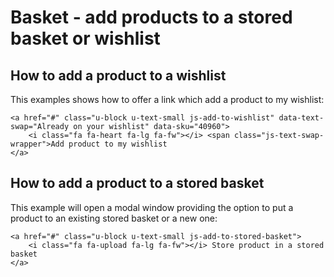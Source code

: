 # Basket - add products to a stored basket or wishlist

## How to add a product to a wishlist

This examples shows how to offer a link which add a product to my wishlist:

``` html+twig
<a href="#" class="u-block u-text-small js-add-to-wishlist" data-text-swap="Already on your wishlist" data-sku="40960">
    <i class="fa fa-heart fa-lg fa-fw"></i> <span class="js-text-swap-wrapper">Add product to my wishlist
</a>
```

## How to add a product to a stored basket

This example will open a modal window providing the option to put a product to an existing stored basket or a new one:

``` html+twig
<a href="#" class="u-block u-text-small js-add-to-stored-basket">
    <i class="fa fa-upload fa-lg fa-fw"></i> Store product in a stored basket
</a>
```
